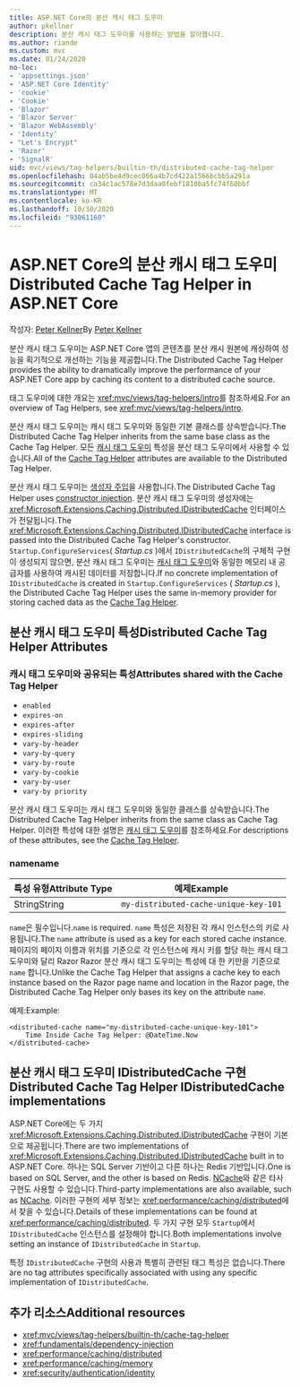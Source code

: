 ```yaml
---
title: ASP.NET Core의 분산 캐시 태그 도우미
author: pkellner
description: 분산 캐시 태그 도우미를 사용하는 방법을 알아봅니다.
ms.author: riande
ms.custom: mvc
ms.date: 01/24/2020
no-loc:
- 'appsettings.json'
- 'ASP.NET Core Identity'
- 'cookie'
- 'Cookie'
- 'Blazor'
- 'Blazor Server'
- 'Blazor WebAssembly'
- 'Identity'
- "Let's Encrypt"
- 'Razor'
- 'SignalR'
uid: mvc/views/tag-helpers/builtin-th/distributed-cache-tag-helper
ms.openlocfilehash: 04ab5be4d9cec066a4b7cd422a1566bcbb5a291a
ms.sourcegitcommit: ca34c1ac578e7d3daa0febf1810ba5fc74f60bbf
ms.translationtype: MT
ms.contentlocale: ko-KR
ms.lasthandoff: 10/30/2020
ms.locfileid: "93061160"
---
```

# <a name="distributed-cache-tag-helper-in-aspnet-core"></a><span data-ttu-id="99b7b-103">ASP.NET Core의 분산 캐시 태그 도우미</span><span class="sxs-lookup"><span data-stu-id="99b7b-103">Distributed Cache Tag Helper in ASP.NET Core</span></span>

<span data-ttu-id="99b7b-104">작성자: [Peter Kellner](https://peterkellner.net)</span><span class="sxs-lookup"><span data-stu-id="99b7b-104">By [Peter Kellner](https://peterkellner.net)</span></span>

<span data-ttu-id="99b7b-105">분산 캐시 태그 도우미는 ASP.NET Core 앱의 콘텐츠를 분산 캐시 원본에 캐싱하여 성능을 획기적으로 개선하는 기능을 제공합니다.</span><span class="sxs-lookup"><span data-stu-id="99b7b-105">The Distributed Cache Tag Helper provides the ability to dramatically improve the performance of your ASP.NET Core app by caching its content to a distributed cache source.</span></span>

<span data-ttu-id="99b7b-106">태그 도우미에 대한 개요는 <xref:mvc/views/tag-helpers/intro>를 참조하세요.</span><span class="sxs-lookup"><span data-stu-id="99b7b-106">For an overview of Tag Helpers, see <xref:mvc/views/tag-helpers/intro>.</span></span>

<span data-ttu-id="99b7b-107">분산 캐시 태그 도우미는 캐시 태그 도우미와 동일한 기본 클래스를 상속받습니다.</span><span class="sxs-lookup"><span data-stu-id="99b7b-107">The Distributed Cache Tag Helper inherits from the same base class as the Cache Tag Helper.</span></span> <span data-ttu-id="99b7b-108">모든 [캐시 태그 도우미](xref:mvc/views/tag-helpers/builtin-th/cache-tag-helper) 특성을 분산 태그 도우미에서 사용할 수 있습니다.</span><span class="sxs-lookup"><span data-stu-id="99b7b-108">All of the [Cache Tag Helper](xref:mvc/views/tag-helpers/builtin-th/cache-tag-helper) attributes are available to the Distributed Tag Helper.</span></span>

<span data-ttu-id="99b7b-109">분산 캐시 태그 도우미는 [생성자 주입](xref:fundamentals/dependency-injection#constructor-injection-behavior)을 사용합니다.</span><span class="sxs-lookup"><span data-stu-id="99b7b-109">The Distributed Cache Tag Helper uses [constructor injection](xref:fundamentals/dependency-injection#constructor-injection-behavior).</span></span> <span data-ttu-id="99b7b-110">분산 캐시 태그 도우미의 생성자에는 <xref:Microsoft.Extensions.Caching.Distributed.IDistributedCache> 인터페이스가 전달됩니다.</span><span class="sxs-lookup"><span data-stu-id="99b7b-110">The <xref:Microsoft.Extensions.Caching.Distributed.IDistributedCache> interface is passed into the Distributed Cache Tag Helper's constructor.</span></span> <span data-ttu-id="99b7b-111">`Startup.ConfigureServices`( *Startup.cs* )에서 `IDistributedCache`의 구체적 구현이 생성되지 않으면, 분산 캐시 태그 도우미는 [캐시 태그 도우미](xref:mvc/views/tag-helpers/builtin-th/cache-tag-helper)와 동일한 메모리 내 공급자를 사용하여 캐시된 데이터를 저장합니다.</span><span class="sxs-lookup"><span data-stu-id="99b7b-111">If no concrete implementation of `IDistributedCache` is created in `Startup.ConfigureServices` ( *Startup.cs* ), the Distributed Cache Tag Helper uses the same in-memory provider for storing cached data as the [Cache Tag Helper](xref:mvc/views/tag-helpers/builtin-th/cache-tag-helper).</span></span>

## <a name="distributed-cache-tag-helper-attributes"></a><span data-ttu-id="99b7b-112">분산 캐시 태그 도우미 특성</span><span class="sxs-lookup"><span data-stu-id="99b7b-112">Distributed Cache Tag Helper Attributes</span></span>

### <a name="attributes-shared-with-the-cache-tag-helper"></a><span data-ttu-id="99b7b-113">캐시 태그 도우미와 공유되는 특성</span><span class="sxs-lookup"><span data-stu-id="99b7b-113">Attributes shared with the Cache Tag Helper</span></span>

* `enabled`
* `expires-on`
* `expires-after`
* `expires-sliding`
* `vary-by-header`
* `vary-by-query`
* `vary-by-route`
* `vary-by-cookie`
* `vary-by-user`
* `vary-by priority`

<span data-ttu-id="99b7b-114">분산 캐시 태그 도우미는 캐시 태그 도우미와 동일한 클래스를 상속받습니다.</span><span class="sxs-lookup"><span data-stu-id="99b7b-114">The Distributed Cache Tag Helper inherits from the same class as Cache Tag Helper.</span></span> <span data-ttu-id="99b7b-115">이러한 특성에 대한 설명은 [캐시 태그 도우미](xref:mvc/views/tag-helpers/builtin-th/cache-tag-helper)를 참조하세요.</span><span class="sxs-lookup"><span data-stu-id="99b7b-115">For descriptions of these attributes, see the [Cache Tag Helper](xref:mvc/views/tag-helpers/builtin-th/cache-tag-helper).</span></span>

### <a name="name"></a><span data-ttu-id="99b7b-116">name</span><span class="sxs-lookup"><span data-stu-id="99b7b-116">name</span></span>

| <span data-ttu-id="99b7b-117">특성 유형</span><span class="sxs-lookup"><span data-stu-id="99b7b-117">Attribute Type</span></span> | <span data-ttu-id="99b7b-118">예제</span><span class="sxs-lookup"><span data-stu-id="99b7b-118">Example</span></span>                               |
| -------------- | ------------------------------------- |
| <span data-ttu-id="99b7b-119">String</span><span class="sxs-lookup"><span data-stu-id="99b7b-119">String</span></span>         | `my-distributed-cache-unique-key-101` |

<span data-ttu-id="99b7b-120">`name`은 필수입니다.</span><span class="sxs-lookup"><span data-stu-id="99b7b-120">`name` is required.</span></span> <span data-ttu-id="99b7b-121">`name` 특성은 저장된 각 캐시 인스턴스의 키로 사용됩니다.</span><span class="sxs-lookup"><span data-stu-id="99b7b-121">The `name` attribute is used as a key for each stored cache instance.</span></span> <span data-ttu-id="99b7b-122">페이지의 페이지 이름과 위치를 기준으로 각 인스턴스에 캐시 키를 할당 하는 캐시 태그 도우미와 달리 Razor Razor 분산 캐시 태그 도우미는 특성에 대 한 키만을 기준으로 `name` 합니다.</span><span class="sxs-lookup"><span data-stu-id="99b7b-122">Unlike the Cache Tag Helper that assigns a cache key to each instance based on the Razor page name and location in the Razor page, the Distributed Cache Tag Helper only bases its key on the attribute `name`.</span></span>

<span data-ttu-id="99b7b-123">예제:</span><span class="sxs-lookup"><span data-stu-id="99b7b-123">Example:</span></span>

```cshtml
<distributed-cache name="my-distributed-cache-unique-key-101">
    Time Inside Cache Tag Helper: @DateTime.Now
</distributed-cache>
```

## <a name="distributed-cache-tag-helper-idistributedcache-implementations"></a><span data-ttu-id="99b7b-124">분산 캐시 태그 도우미 IDistributedCache 구현</span><span class="sxs-lookup"><span data-stu-id="99b7b-124">Distributed Cache Tag Helper IDistributedCache implementations</span></span>

<span data-ttu-id="99b7b-125">ASP.NET Core에는 두 가지 <xref:Microsoft.Extensions.Caching.Distributed.IDistributedCache> 구현이 기본으로 제공됩니다.</span><span class="sxs-lookup"><span data-stu-id="99b7b-125">There are two implementations of <xref:Microsoft.Extensions.Caching.Distributed.IDistributedCache> built in to ASP.NET Core.</span></span> <span data-ttu-id="99b7b-126">하나는 SQL Server 기반이고 다른 하나는 Redis 기반입니다.</span><span class="sxs-lookup"><span data-stu-id="99b7b-126">One is based on SQL Server, and the other is based on Redis.</span></span> <span data-ttu-id="99b7b-127">[NCache](http://www.alachisoft.com/ncache/aspnet-core-idistributedcache-ncache.html)와 같은 타사 구현도 사용할 수 있습니다.</span><span class="sxs-lookup"><span data-stu-id="99b7b-127">Third-party implementations are also available, such as [NCache](http://www.alachisoft.com/ncache/aspnet-core-idistributedcache-ncache.html).</span></span> <span data-ttu-id="99b7b-128">이러한 구현의 세부 정보는 <xref:performance/caching/distributed>에서 찾을 수 있습니다.</span><span class="sxs-lookup"><span data-stu-id="99b7b-128">Details of these implementations can be found at <xref:performance/caching/distributed>.</span></span> <span data-ttu-id="99b7b-129">두 가지 구현 모두 `Startup`에서 `IDistributedCache` 인스턴스를 설정해야 합니다.</span><span class="sxs-lookup"><span data-stu-id="99b7b-129">Both implementations involve setting an instance of `IDistributedCache` in `Startup`.</span></span>

<span data-ttu-id="99b7b-130">특정 `IDistributedCache` 구현의 사용과 특별히 관련된 태그 특성은 없습니다.</span><span class="sxs-lookup"><span data-stu-id="99b7b-130">There are no tag attributes specifically associated with using any specific implementation of `IDistributedCache`.</span></span>

## <a name="additional-resources"></a><span data-ttu-id="99b7b-131">추가 리소스</span><span class="sxs-lookup"><span data-stu-id="99b7b-131">Additional resources</span></span>

* <xref:mvc/views/tag-helpers/builtin-th/cache-tag-helper>
* <xref:fundamentals/dependency-injection>
* <xref:performance/caching/distributed>
* <xref:performance/caching/memory>
* <xref:security/authentication/identity>
